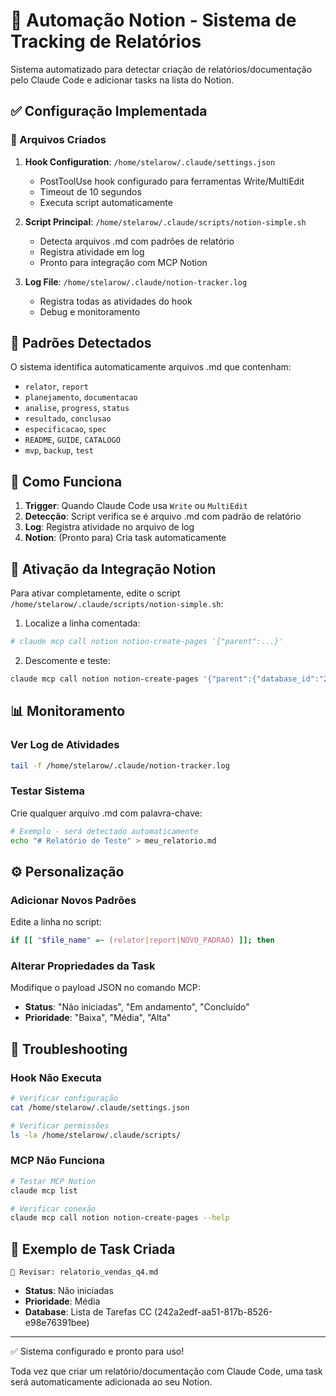 # 🤖 Automação Notion - Sistema de Tracking de Relatórios

Sistema automatizado para detectar criação de relatórios/documentação pelo Claude Code e adicionar tasks na lista do Notion.

## ✅ Configuração Implementada

### 📁 Arquivos Criados

1. **Hook Configuration**: `/home/stelarow/.claude/settings.json`
   - PostToolUse hook configurado para ferramentas Write/MultiEdit
   - Timeout de 10 segundos
   - Executa script automaticamente

2. **Script Principal**: `/home/stelarow/.claude/scripts/notion-simple.sh`
   - Detecta arquivos .md com padrões de relatório
   - Registra atividade em log
   - Pronto para integração com MCP Notion

3. **Log File**: `/home/stelarow/.claude/notion-tracker.log`
   - Registra todas as atividades do hook
   - Debug e monitoramento

## 🎯 Padrões Detectados

O sistema identifica automaticamente arquivos .md que contenham:
- `relator`, `report`
- `planejamento`, `documentacao`  
- `analise`, `progress`, `status`
- `resultado`, `conclusao`
- `especificacao`, `spec`
- `README`, `GUIDE`, `CATALOGO`
- `mvp`, `backup`, `test`

## 🔧 Como Funciona

1. **Trigger**: Quando Claude Code usa `Write` ou `MultiEdit`
2. **Detecção**: Script verifica se é arquivo .md com padrão de relatório
3. **Log**: Registra atividade no arquivo de log
4. **Notion**: (Pronto para) Cria task automaticamente

## 🚀 Ativação da Integração Notion

Para ativar completamente, edite o script `/home/stelarow/.claude/scripts/notion-simple.sh`:

1. Localize a linha comentada:
```bash
# claude mcp call notion notion-create-pages '{"parent":...}'
```

2. Descomente e teste:
```bash
claude mcp call notion notion-create-pages '{"parent":{"database_id":"242a2edf-aa51-817b-8526-e98e76391bee"},"pages":[{"properties":{"Tarefa":{"title":[{"text":{"content":"'$task_title'"}}]},"Status":{"select":{"name":"Não iniciadas"}},"Prioridade":{"select":{"name":"Média"}}}}]}'
```

## 📊 Monitoramento

### Ver Log de Atividades
```bash
tail -f /home/stelarow/.claude/notion-tracker.log
```

### Testar Sistema
Crie qualquer arquivo .md com palavra-chave:
```bash
# Exemplo - será detectado automaticamente
echo "# Relatório de Teste" > meu_relatorio.md
```

## ⚙️ Personalização

### Adicionar Novos Padrões
Edite a linha no script:
```bash
if [[ "$file_name" =~ (relator|report|NOVO_PADRAO) ]]; then
```

### Alterar Propriedades da Task
Modifique o payload JSON no comando MCP:
- **Status**: "Não iniciadas", "Em andamento", "Concluído"  
- **Prioridade**: "Baixa", "Média", "Alta"

## 🐛 Troubleshooting

### Hook Não Executa
```bash
# Verificar configuração
cat /home/stelarow/.claude/settings.json

# Verificar permissões
ls -la /home/stelarow/.claude/scripts/
```

### MCP Não Funciona
```bash
# Testar MCP Notion
claude mcp list

# Verificar conexão
claude mcp call notion notion-create-pages --help
```

## 📝 Exemplo de Task Criada

```
📄 Revisar: relatorio_vendas_q4.md
```

- **Status**: Não iniciadas
- **Prioridade**: Média  
- **Database**: Lista de Tarefas CC (242a2edf-aa51-817b-8526-e98e76391bee)

---

✅ Sistema configurado e pronto para uso!

Toda vez que criar um relatório/documentação com Claude Code, uma task será automaticamente adicionada ao seu Notion.